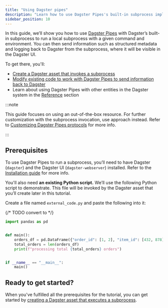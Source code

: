```yaml
---
title: "Using Dagster pipes"
description: "Learn how to use Dagster Pipes's built-in subprocess implementation to invoke a subprocess with a given command and environment"
sidebar_position: 10
---
```


In this guide, we’ll show you how to use [Dagster Pipes](/guides/build/external-pipelines/) with Dagster’s built-in subprocess <PyObject section="pipes" module="dagster" object="PipesSubprocessClient" /> to run a local subprocess with a given command and environment. You can then send information such as structured metadata and logging back to Dagster from the subprocess, where it will be visible in the Dagster UI.

To get there, you'll:

- [Create a Dagster asset that invokes a subprocess](create-subprocess-asset)
- [Modify existing code to work with Dagster Pipes to send information back to Dagster](modify-external-code)
- Learn about using Dagster Pipes with other entities in the Dagster system in the [Reference](reference) section

:::note

This guide focuses on using an out-of-the-box <PyObject section="pipes" module="dagster" object="PipesSubprocessClient" /> resource. For further customization with the subprocess invocation, use <PyObject section="libraries" module="dagster_pipes" object="open_dagster_pipes"/> approach instead. Refer to [Customizing Dagster Pipes protocols](/guides/build/external-pipelines/dagster-pipes-details-and-customization) for more info.

:::

## Prerequisites

To use Dagster Pipes to run a subprocess, you’ll need to have Dagster (`dagster`) and the Dagster UI (`dagster-webserver`) installed. Refer to the [Installation guide](/getting-started/installation) for more info.

You'll also need **an existing Python script.** We’ll use the following Python script to demonstrate. This file will be invoked by the Dagster asset that you’ll create later in this tutorial.

Create a file named `external_code.py` and paste the following into it:

{/* TODO convert to <CodeExample> */}
```python file=/guides/dagster/dagster_pipes/subprocess/part_1/external_code.py lines=2-
import pandas as pd


def main():
    orders_df = pd.DataFrame({"order_id": [1, 2], "item_id": [432, 878]})
    total_orders = len(orders_df)
    print(f"processing total {total_orders} orders")


if __name__ == "__main__":
    main()
```

## Ready to get started?

When you've fulfilled all the prerequisites for the tutorial, you can get started by [creating a Dagster asset that executes a subprocess](create-subprocess-asset).
